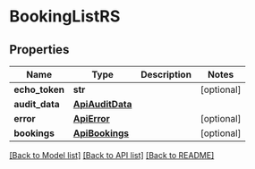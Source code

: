 # BookingListRS

## Properties
Name | Type | Description | Notes
------------ | ------------- | ------------- | -------------
**echo_token** | **str** |  | [optional] 
**audit_data** | [**ApiAuditData**](ApiAuditData.md) |  | 
**error** | [**ApiError**](ApiError.md) |  | [optional] 
**bookings** | [**ApiBookings**](ApiBookings.md) |  | [optional] 

[[Back to Model list]](../README.md#documentation-for-models) [[Back to API list]](../README.md#documentation-for-api-endpoints) [[Back to README]](../README.md)



